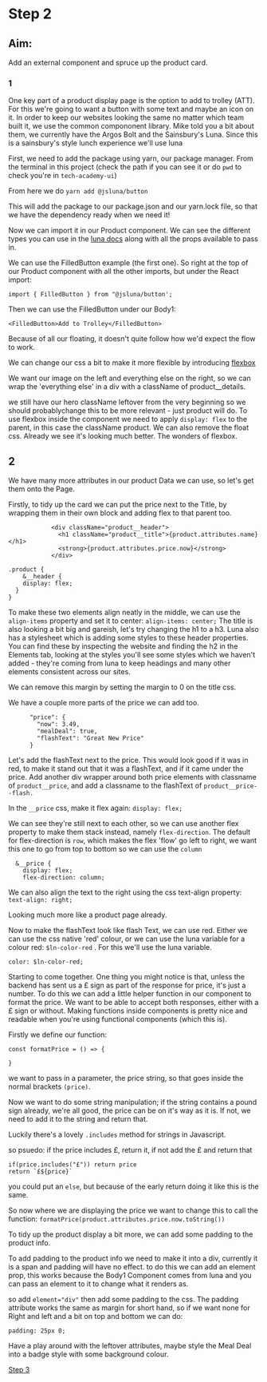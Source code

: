 # Step 2

## Aim:

Add an external component and spruce up the product card.

### 1

One key part of a product display page is the option to add to trolley (ATT). For this we're going to want a button with some text and maybe an icon on it. In order to keep our websites looking the same no matter which team built it, we use the common compononent library. Mike told you a bit about them, we currently have the Argos Bolt and the Sainsbury's Luna. Since this is a sainsbury's style lunch experience we'll use luna

First, we need to add the package using yarn, our package manager. From the terminal in this project (check the path if you can see it or do `pwd` to check you're in `tech-academy-ui`)

From here we do
`yarn add @jsluna/button`

This will add the package to our package.json and our yarn.lock file, so that we have the dependency ready when we need it!

Now we can import it in our Product component. We can see the different types you can use in the [luna docs](https://jsainsburyplc.github.io/luna/#/Packages/Button/Components?id=button-1) along with all the props available to pass in.

We can use the FilledButton example (the first one). So right at the top of our Product component with all the other imports, but under the React import:

```
import { FilledButton } from "@jsluna/button';
```

Then we can use the FilledButton under our Body1:

```
<FilledButton>Add to Trolley</FilledButton>
```

Because of all our floating, it doesn't quite follow how we'd expect the flow to work.

We can change our css a bit to make it more flexible by introducing [flexbox](https://css-tricks.com/snippets/css/a-guide-to-flexbox/)

We want our image on the left and everything else on the right, so we can wrap the 'everything else' in a div with a className of product\_\_details.

we still have our hero className leftover from the very beginning so we should probablychange this to be more relevant - just product will do.
To use flexbox inside the component we need to apply `display: flex` to the parent, in this case the className product.
We can also remove the float css.
Already we see it's looking much better. The wonders of flexbox.

## 2

We have many more attributes in our product Data we can use, so let's get them onto the Page.

Firstly, to tidy up the card we can put the price next to the Title, by wrapping them in their own block and adding flex to that parent too.

```
            <div className="product__header">
              <h1 className="product__title">{product.attributes.name}</h1>
              <strong>{product.attributes.price.now}</strong>
            </div>
```

```
.product {
    &__header {
    display: flex;
  }
}
```

To make these two elements align neatly in the middle, we can use the `align-items` property and set it to center: `align-items: center;`
The title is also looking a bit big and gareish, let's try changing the h1 to a h3.
Luna also has a stylesheet which is adding some styles to these header properties. You can find these by inspecting the website and finding the h2 in the Elements tab, looking at the styles you'll see some styles which we haven't added - they're coming from luna to keep headings and many other elements consistent across our sites.

We can remove this margin by setting the margin to 0 on the title css.

We have a couple more parts of the price we can add too.

```
      "price": {
        "now": 3.49,
        "mealDeal": true,
        "flashText": "Great New Price"
      }
```

Let's add the flashText next to the price.
This would look good if it was in red, to make it stand out that it was a flashText, and if it came under the price.
Add another div wrapper around both price elements with classname of `product__price`, and add a classname to the flashText of `product__price--flash.`

In the `__price` css, make it flex again: `display: flex;`

We can see they're still next to each other, so we can use another flex property to make them stack instead, namely `flex-direction`. The default for flex-direction is `row`, which makes the flex 'flow' go left to right, we want this one to go from top to bottom so we can use the `column`

```
  &__price {
    display: flex;
    flex-direction: column;
```

We can also align the text to the right using the css text-align property:
`text-align: right;`

Looking much more like a product page already.

Now to make the flashText look like flash Text, we can use red. Either we can use the css native 'red' colour, or we can use the luna variable for a colour red: `$ln-color-red` . For this we'll use the luna variable.

`color: $ln-color-red;`

Starting to come together. One thing you might notice is that, unless the backend has sent us a £ sign as part of the response for price, it's just a number. To do this we can add a little helper function in our component to format the price. We want to be able to accept both responses, either with a £ sign or without. Making functions inside components is pretty nice and readable when you're using functional components (which this is).

Firstly we define our function:

```
const formatPrice = () => {

}
```

we want to pass in a parameter, the price string, so that goes inside the normal brackets `(price)`.

Now we want to do some string manipulation; if the string contains a pound sign already, we're all good, the price can be on it's way as it is. If not, we need to add it to the string and return that.

Luckily there's a lovely `.includes` method for strings in Javascript.

so psuedo: if the price includes £, return it, if not add the £ and return that

```
if(price.includes("£")) return price
return `£${price}`
```

you could put an `else`, but because of the early return doing it like this is the same.

So now where we are displaying the price we want to change this to call the function:
`formatPrice(product.attributes.price.now.toString())`

To tidy up the product display a bit more, we can add some padding to the product info.

To add padding to the product info we need to make it into a div, currently it is a span and padding will have no effect. to do this we can add an element prop, this works because the Body1 Component comes from luna and you can pass an element to it to change what it renders as.

so add `element="div"` then add some padding to the css. The padding attribute works the same as margin for short hand, so if we want none for Right and left and a bit on top and bottom we can do:

`padding: 25px 0;`

Have a play around with the leftover attributes, maybe style the Meal Deal into a badge style with some background colour.

[Step 3](./Step3.md)
